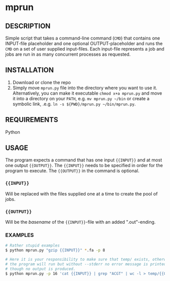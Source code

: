 # mprun

## DESCRIPTION
Simple script that takes a command-line command (`CMD`) that contains one INPUT-file placeholder and one optional OUTPUT-placeholder and runs the `CMD` on a set of user supplied input-files. Each input-file represents a job and  jobs are run in as many concurrent processes as requested.

## INSTALLATION
1. Download or clone the repo
2. Simply move `mprun.py` file into the directory where you want to use
   it. Alternatively,  you can make it executable `chmod x+a mprun.py` and move
   it into a directory on your `PATH`, e.g. `mv mprun.py ~/bin` or create a
   symbolic link, .e.g. `ln -s ${PWD}/mprun.py ~/bin/mprun.py`.

## REQUIREMENTS
Python

## USAGE
The program expects a command that has one input `{{INPUT}}` and at most one output `{{OUTPUT}}`. The `{{INPUT}}` needs to be specified in order for the program to execute. The `{{OUTPUT}}` in the command is optional.

### `{{INPUT}}`
Will be replaced with the files supplied one at a time to create the pool of jobs.

### `{{OUTPUT}}`
Will be the *basename* of the `{{INPUT}}`-file with an added ".out"-ending.

### EXAMPLES

```bash
# Rather stupid examples
$ python mprun.py "gzip {{INPUT}}" *.fa -p 8

# Here it is your responsibility to make sure that temp/ exists, otherwise
# the program will run but without --stderr no error message is printed, even
# though no output is produced.
$ python mprun.py -p 16 'cat {{INPUT}} | grep "ACGT" | wc -l > temp/{{OUTPUT}}' *.txt
```
